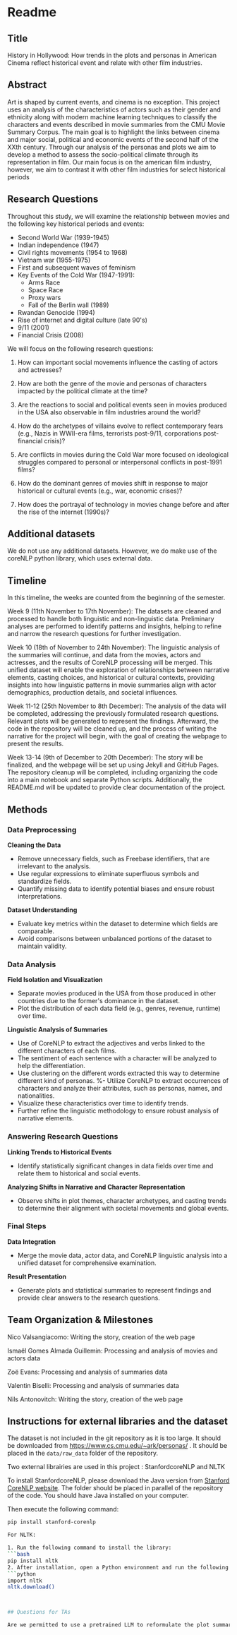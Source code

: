 # Readme

## Title

History in Hollywood: How trends in the plots and personas in American Cinema reflect historical event and relate with other film industries.

## Abstract

Art is shaped by current events, and  cinema is no exception. This project uses an analysis of the characteristics of actors such as their gender and ethnicity along with modern machine learning techniques to classify the characters and events described in movie summaries from the CMU Movie Summary Corpus. The main goal is to highlight the links between cinema and major social, political and economic events of the second half of the XXth century. Through our analysis of the personas and plots we aim to develop a method to assess the socio-political climate through its representation in film. Our main focus is on the american film industry, however, we aim to contrast it with other film industries for select historical periods

## Research Questions

Throughout this study, we will examine the relationship between movies and the following key historical periods and events:

- Second World War (1939-1945)
- Indian independence (1947)
- Civil rights movements (1954 to 1968)
- Vietnam war (1955-1975)
- First and subsequent waves of  feminism
- Key Events of the Cold War (1947-1991):
  - Arms Race
  - Space Race
  - Proxy wars
  - Fall of the Berlin wall (1989)
- Rwandan Genocide (1994)
- Rise of internet and digital culture (late 90's)
- 9/11 (2001)
- Financial Crisis (2008)

We will focus on the following research questions:

1. How can important social movements influence the casting of actors and actresses?

2. How are both the genre of the movie and personas of characters impacted by the political climate at the time?

3. Are the reactions to social and political events seen in movies produced in the USA also observable in film industries around the world?

4. How do the archetypes of villains evolve to reflect contemporary fears (e.g., Nazis in WWII-era films, terrorists post-9/11, corporations post-financial crisis)?

5. Are conflicts in movies during the Cold War more focused on ideological struggles compared to personal or interpersonal conflicts in post-1991 films?

6. How do the dominant genres of movies shift in response to major historical or cultural events (e.g., war, economic crises)?

7. How does the portrayal of technology in movies change before and after the rise of the internet (1990s)?

## Additional datasets

We do not use any additional datasets. However, we do make use of the coreNLP python library, which uses external data.

## Timeline

In this timeline, the weeks are counted from the beginning of the semester.

Week 9 (11th November to 17th November):
The datasets are cleaned and processed to handle both linguistic and non-linguistic data. Preliminary analyses are performed to identify patterns and insights, helping to refine and narrow the research questions for further investigation.

Week 10 (18th of November to 24th November):
The linguistic analysis of the summaries will continue, and data from the movies, actors and actresses, and the results of CoreNLP processing will be merged. This unified dataset will enable the exploration of relationships between narrative elements, casting choices, and historical or cultural contexts, providing insights into how linguistic patterns in movie summaries align with actor demographics, production details, and societal influences.

Week 11-12 (25th November to 8th December):
The analysis of the data will be completed, addressing the previously formulated research questions. Relevant plots will be generated to represent the findings. Afterward, the code in the repository will be cleaned up, and the process of writing the narrative for the project will begin, with the goal of creating the webpage to present the results.

Week 13-14 (9th of December to 20th December): 
The story will be finalized, and the webpage will be set up using Jekyll and GitHub Pages. The repository cleanup will be completed, including organizing the code into a main notebook and separate Python scripts. Additionally, the README.md will be updated to provide clear documentation of the project.

## Methods

### Data Preprocessing

**Cleaning the Data**  

- Remove unnecessary fields, such as Freebase identifiers, that are irrelevant to the analysis.  
- Use regular expressions to eliminate superfluous symbols and standardize fields.  
- Quantify missing data to identify potential biases and ensure robust interpretations.  

**Dataset Understanding**  

- Evaluate key metrics within the dataset to determine which fields are comparable.  
- Avoid comparisons between unbalanced portions of the dataset to maintain validity.  

### Data Analysis

**Field Isolation and Visualization**  

- Separate movies produced in the USA from those produced in other countries due to the former's dominance in the dataset.  
- Plot the distribution of each data field (e.g., genres, revenue, runtime) over time.  

**Linguistic Analysis of Summaries**  

- Use of CoreNLP to extract the adjectives and verbs linked to the different characters of each films. 
- The sentiment of each sentence with a character will be analyzed to help the differentiation.
- Use clustering on the different words extracted this way to determine different kind of personas.
%- Utilize CoreNLP to extract occurrences of characters and analyze their attributes, such as personas, names, and nationalities.  
- Visualize these characteristics over time to identify trends.  
- Further refine the linguistic methodology to ensure robust analysis of narrative elements.  

### Answering Research Questions

**Linking Trends to Historical Events**  

- Identify statistically significant changes in data fields over time and relate them to historical and social events.

**Analyzing Shifts in Narrative and Character Representation**  

- Observe shifts in plot themes, character archetypes, and casting trends to determine their alignment with societal movements and global events.

### Final Steps

**Data Integration**  

- Merge the movie data, actor data, and CoreNLP linguistic analysis into a unified dataset for comprehensive examination.  

**Result Presentation**  

- Generate plots and statistical summaries to represent findings and provide clear answers to the research questions.  

## Team Organization \& Milestones

Nico Valsangiacomo: Writing the story, creation of the web page

Ismaël Gomes Almada Guillemin: Processing and analysis of movies and actors data

Zoë Evans: Processing and analysis of summaries data

Valentin Biselli: Processing and analysis of summaries data

Nils Antonovitch: Writing the story, creation of the web page

## Instructions for external libraries and the dataset

The dataset is not included in the git repository as it is too large. It should be downloaded from https://www.cs.cmu.edu/~ark/personas/ . It should be placed in the `data/raw_data` folder of the repository.

Two external librairies are used in this project : StanfordcoreNLP and NLTK

To install StanfordcoreNLP, please download the Java version from [Stanford CoreNLP website](https://stanfordnlp.github.io/CoreNLP/). The folder should be placed in parallel of the repository of the code. 
You should have Java installed on your computer.

Then execute the following command:
   ```bash
   pip install stanford-corenlp

For NLTK:

1. Run the following command to install the library:
   ```bash
   pip install nltk
2. After installation, open a Python environment and run the following commands:
   ```python
   import nltk
   nltk.download()



## Questions for TAs

Are we permitted to use a pretrained LLM to reformulate the plot summaries into simpler sentences? This would improve the quality of our results using CoreNLP as it struggles to identify which adjective to associate with each persona in complex sentences. This would not significantly change our pipeline, but rather just introduce an extra step to simplify the texts.